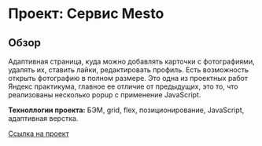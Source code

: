 # Проект: Сервис Mesto

## Обзор
Адаптивная страница, куда можно добавлять карточки с фотографиями, удалять их, ставить лайки, редактировать профиль. Есть возможность открыть фотографию в полном размере.
Это одна из проектных работ Яндекс практикума, главное ее отличие от предыдущих, это то, что реализованы несколько popup с применение JavaScript.


**Техноллогии проекта:**
БЭМ, grid, flex, позиционирование, JavaScript, адаптивная верстка.


[Ссылка на проект](https://grinmas.github.io/mesto/)

